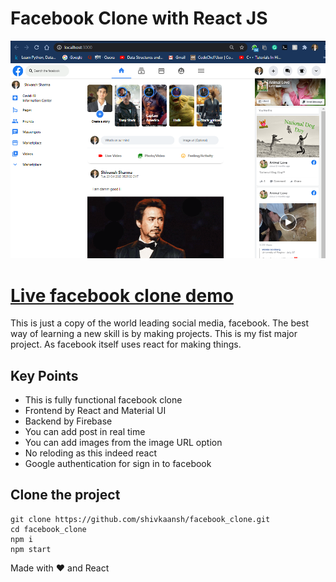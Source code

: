 # Facebook Clone with React JS

![Main GIF](main.png "Main")

# [Live facebook clone demo](https://github.com/shivanshsharma13/Coro-Know)

This is just a copy of the world leading social media, facebook. The best way of learning a new skill is by making projects. This is my fist major project. As facebook itself uses react for making things.

## Key Points

- This is fully functional facebook clone
- Frontend by React and Material UI
- Backend by Firebase
- You can add post in real time
- You can add images from the image URL option
- No reloding as this indeed react
- Google authentication for sign in to facebook

## Clone the project

```
git clone https://github.com/shivkaansh/facebook_clone.git
cd facebook_clone
npm i
npm start
```

Made with ❤️ and React
